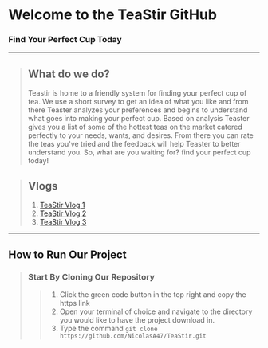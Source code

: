 # Welcome to the TeaStir GitHub
### Find Your Perfect Cup Today 
---

    

 
> ## What do we do? 
> Teastir is home to a friendly system for finding your perfect cup of tea. We use a short survey to get an idea of what you like and from there Teaster analyzes your preferences and begins to understand what goes into making your perfect cup. Based on analysis Teaster gives you a list of some of the hottest teas on the market catered perfectly to your needs, wants, and desires. From there you can rate the teas you've tried and the feedback will help Teaster to better understand you. So, what are you waiting for? find your perfect cup today!

> ## Vlogs 
> 1. [TeaStir Vlog 1](https://youtu.be/FT4r2bwqY1M)
> 2. [TeaStir Vlog 2](https://youtu.be/hRg-koOMRgQ)
> 3. [TeaStir Vlog 3](https://youtu.be/LCViuxVRcPg)


---
## How to Run Our Project
>### Start By Cloning Our Repository
>>1. Click the green code button in the top right and copy the https link
>>2. Open your terminal of choice and navigate to the directory you would like to have the project download in.
>>3. Type the command ``` git clone https://github.com/NicolasA47/TeaStir.git ```







